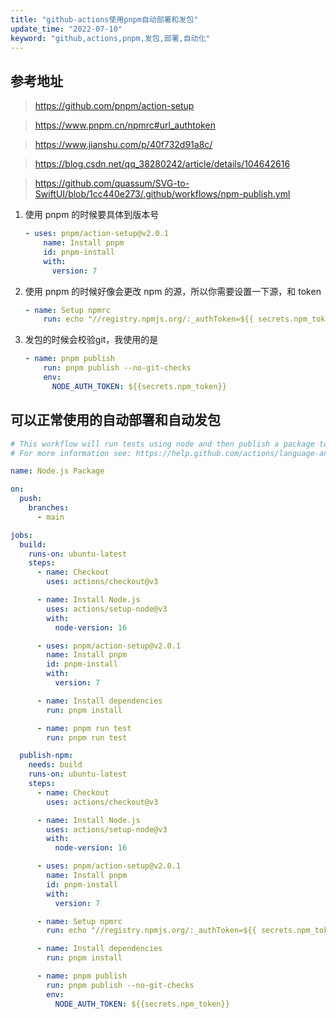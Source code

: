 ```yaml
---
title: "github-actions使用pnpm自动部署和发包"
update_time: "2022-07-10"
keyword: "github,actions,pnpm,发包,部署,自动化"
---
```


## 参考地址

> https://github.com/pnpm/action-setup

> https://www.pnpm.cn/npmrc#url_authtoken

> https://www.jianshu.com/p/40f732d91a8c/

> https://blog.csdn.net/qq_38280242/article/details/104642616

> https://github.com/quassum/SVG-to-SwiftUI/blob/1cc440e273/.github/workflows/npm-publish.yml

1. 使用 pnpm 的时候要具体到版本号

    ```yml
    - uses: pnpm/action-setup@v2.0.1
        name: Install pnpm
        id: pnpm-install
        with:
          version: 7
    ```

2. 使用 pnpm 的时候好像会更改 npm 的源，所以你需要设置一下源，和 token

    ```yml
    - name: Setup npmrc
        run: echo "//registry.npmjs.org/:_authToken=${{ secrets.npm_token }}" > .npmrc
    ```
3. 发包的时候会校验git，我使用的是

    ```yml
    - name: pnpm publish
        run: pnpm publish --no-git-checks
        env:
          NODE_AUTH_TOKEN: ${{secrets.npm_token}}
    ```
## 可以正常使用的自动部署和自动发包
```yml
# This workflow will run tests using node and then publish a package to GitHub Packages when a release is created
# For more information see: https://help.github.com/actions/language-and-framework-guides/publishing-nodejs-packages

name: Node.js Package

on:
  push:
    branches:
      - main

jobs:
  build:
    runs-on: ubuntu-latest
    steps:
      - name: Checkout
        uses: actions/checkout@v3

      - name: Install Node.js
        uses: actions/setup-node@v3
        with:
          node-version: 16

      - uses: pnpm/action-setup@v2.0.1
        name: Install pnpm
        id: pnpm-install
        with:
          version: 7

      - name: Install dependencies
        run: pnpm install

      - name: pnpm run test
        run: pnpm run test

  publish-npm:
    needs: build
    runs-on: ubuntu-latest
    steps:
      - name: Checkout
        uses: actions/checkout@v3

      - name: Install Node.js
        uses: actions/setup-node@v3
        with:
          node-version: 16

      - uses: pnpm/action-setup@v2.0.1
        name: Install pnpm
        id: pnpm-install
        with:
          version: 7

      - name: Setup npmrc
        run: echo "//registry.npmjs.org/:_authToken=${{ secrets.npm_token }}" > .npmrc

      - name: Install dependencies
        run: pnpm install

      - name: pnpm publish
        run: pnpm publish --no-git-checks
        env:
          NODE_AUTH_TOKEN: ${{secrets.npm_token}}
```